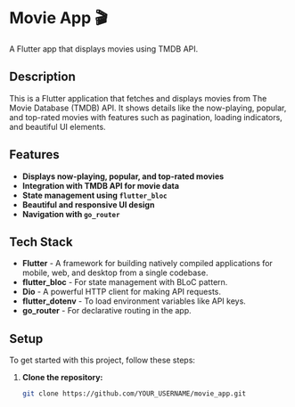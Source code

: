 # Movie App 🎬

A Flutter app that displays movies using TMDB API.

## Description

This is a Flutter application that fetches and displays movies from The Movie Database (TMDB) API. It shows details like the now-playing, popular, and top-rated movies with features such as pagination, loading indicators, and beautiful UI elements.

## Features

- **Displays now-playing, popular, and top-rated movies**
- **Integration with TMDB API for movie data**
- **State management using `flutter_bloc`**
- **Beautiful and responsive UI design**
- **Navigation with `go_router`**

## Tech Stack

- **Flutter** - A framework for building natively compiled applications for mobile, web, and desktop from a single codebase.
- **flutter_bloc** - For state management with BLoC pattern.
- **Dio** - A powerful HTTP client for making API requests.
- **flutter_dotenv** - To load environment variables like API keys.
- **go_router** - For declarative routing in the app.


## Setup

To get started with this project, follow these steps:

1. **Clone the repository:**

   ```bash
   git clone https://github.com/YOUR_USERNAME/movie_app.git
